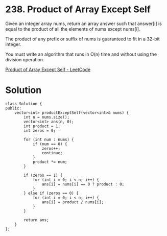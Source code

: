 # 238. Product of Array Except Self

Given an integer array nums, return an array answer such that answer[i] is equal to the product of all the elements of nums except nums[i].

The product of any prefix or suffix of nums is guaranteed to fit in a 32-bit integer.

You must write an algorithm that runs in O(n) time and without using the division operation.

[Product of Array Except Self - LeetCode](https://leetcode.com/problems/product-of-array-except-self/)

# Solution

```
class Solution {
public:
    vector<int> productExceptSelf(vector<int>& nums) {
        int n = nums.size();
        vector<int> ans(n, 0);
        int product = 1;
        int zeros = 0;
        
        for (int num : nums) {
            if (num == 0) {
                zeros++;
                continue;
            }
            product *= num;
        }

        if (zeros == 1) {
            for (int i = 0; i < n; i++) {
                ans[i] = nums[i] == 0 ? product : 0;
            }
        } else if (zeros == 0) {
            for (int i = 0; i < n; i++) {
                ans[i] = product / nums[i];
            }
        }

        return ans;
    }
};
```